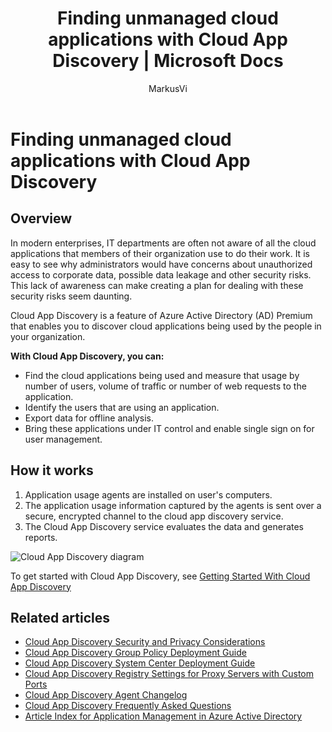 ﻿---
title: Finding unmanaged cloud applications with Cloud App Discovery | Microsoft Docs
description: Provides information about finding and managing applications with Cloud App Discovery, what are the benefits and how it works.
services: active-directory
keywords: cloud app discovery, managing applications
documentationcenter: ''
author: MarkusVi
manager: femila

ms.assetid: db968bf5-22ae-489f-9c3e-14df6e1fef0a
ms.service: active-directory
ms.workload: identity
ms.tgt_pltfrm: na
ms.devlang: na
ms.topic: article
ms.date: 07/05/2017
ms.author: markvi

ms.reviewer: harshja
ms.custom: iamfeature=CloudAppDiscovery
---
# Finding unmanaged cloud applications with Cloud App Discovery
## Overview
In modern enterprises, IT departments are often not aware of all the cloud applications that members of their organization use to do their work. It is easy to see why administrators would have concerns about unauthorized access to corporate data, possible data leakage and other security risks. This lack of awareness can make creating a plan for dealing with these security risks seem daunting.

Cloud App Discovery is a feature of Azure Active Directory (AD) Premium that enables you to discover cloud applications being used by the people in your organization.

**With Cloud App Discovery, you can:**

* Find the cloud applications being used and measure that usage by number of users, volume of traffic or number of web requests to the application.
* Identify the users that are using an application.
* Export data for offline analysis.
* Bring these applications under IT control and enable single sign on for user management.

## How it works
1. Application usage agents are installed on user's computers.
2. The application usage information captured by the agents is sent over a secure, encrypted channel to the cloud app discovery service.
3. The Cloud App Discovery service evaluates the data and generates reports.

![Cloud App Discovery diagram](./media/active-directory-cloudappdiscovery/cad01.png)

To get started with Cloud App Discovery, see [Getting Started With Cloud App Discovery](http://social.technet.microsoft.com/wiki/contents/articles/30962.getting-started-with-cloud-app-discovery.aspx)

## Related articles
* [Cloud App Discovery Security and Privacy Considerations](active-directory-cloudappdiscovery-security-and-privacy-considerations.md)  
* [Cloud App Discovery Group Policy Deployment Guide](http://social.technet.microsoft.com/wiki/contents/articles/30965.cloud-app-discovery-group-policy-deployment-guide.aspx)
* [Cloud App Discovery System Center Deployment Guide](http://social.technet.microsoft.com/wiki/contents/articles/30968.cloud-app-discovery-system-center-deployment-guide.aspx)
* [Cloud App Discovery Registry Settings for Proxy Servers with Custom Ports](active-directory-cloudappdiscovery-registry-settings-for-proxy-services.md)
* [Cloud App Discovery Agent Changelog ](http://social.technet.microsoft.com/wiki/contents/articles/24616.cloud-app-discovery-agent-changelog.aspx)
* [Cloud App Discovery Frequently Asked Questions](http://social.technet.microsoft.com/wiki/contents/articles/24037.cloud-app-discovery-frequently-asked-questions.aspx)
* [Article Index for Application Management in Azure Active Directory](active-directory-apps-index.md)

